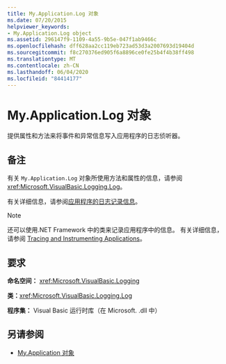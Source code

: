 ```yaml
---
title: My.Application.Log 对象
ms.date: 07/20/2015
helpviewer_keywords:
- My.Application.Log object
ms.assetid: 296147f9-1109-4a55-9b5e-047f1ab9466c
ms.openlocfilehash: dff628aa2cc119eb723ad53d3a2007693d19404d
ms.sourcegitcommit: f8c270376ed905f6a8896ce0fe25b4f4b38ff498
ms.translationtype: MT
ms.contentlocale: zh-CN
ms.lasthandoff: 06/04/2020
ms.locfileid: "84414177"
---
```

# <a name="myapplicationlog-object"></a>My.Application.Log 对象
提供属性和方法来将事件和异常信息写入应用程序的日志侦听器。  
  
## <a name="remarks"></a>备注  
 有关 `My.Application.Log` 对象所使用方法和属性的信息，请参阅 <xref:Microsoft.VisualBasic.Logging.Log>。  
  
 有关详细信息，请参阅[应用程序的日志记录信息](../../developing-apps/programming/log-info/index.md)。  
  
> [!NOTE]
> 还可以使用.NET Framework 中的类来记录应用程序中的信息。 有关详细信息，请参阅 [Tracing and Instrumenting Applications](../../../framework/debug-trace-profile/tracing-and-instrumenting-applications.md)。  
  
## <a name="requirements"></a>要求  
 **命名空间：** <xref:Microsoft.VisualBasic.Logging>  
  
 **类：**<xref:Microsoft.VisualBasic.Logging.Log>  
  
 **程序集：** Visual Basic 运行时库（在 Microsoft. .dll 中）  
  
## <a name="see-also"></a>另请参阅

- [My.Application 对象](my-application-object.md)
